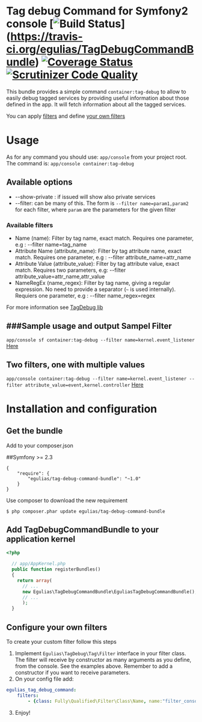 # Tag debug Command for Symfony2 console [![Build Status](https://travis-ci.org/egulias/TagDebugCommandBundle.png?branch=master)] (https://travis-ci.org/egulias/TagDebugCommandBundle) [![Coverage Status](https://coveralls.io/repos/egulias/TagDebugCommandBundle/badge.png?branch=master)](https://coveralls.io/r/egulias/TagDebugCommandBundle?branch=master)[![Scrutinizer Code Quality](https://scrutinizer-ci.com/g/egulias/TagDebugCommandBundle/badges/quality-score.png?b=master)](https://scrutinizer-ci.com/g/egulias/TagDebugCommandBundle/?branch=master)

This bundle provides a simple command `container:tag-debug` to allow to easily debug tagged services by
providing useful information about those defined in the app.
It will fetch information about all the tagged services.

You can apply [filters](#available-filters) and define [your own filters](#configure-your-own-filters)

# Usage

As for any command you should use: `app/console` from your project root.
The command is:
`app/console container:tag-debug`

## Available options

* --show-private :  if issued will show also private services
* --filter:         can be many of this. The form is `--filter name=param1,param2` for each filter,
                    where `param` are the parameters for the given filter

### Available filters
* Name (name): Filter by tag name, exact match. Requires one parameter, e.g : --filter name=tag_name
* Attribute Name (attribute_name): Filter by tag attribute name, exact match. Requires one parameter, e.g : --filter attribute_name=attr_name
* Attribute Value (attribute_value): Filter by tag attribute value, exact match. Requires two parameters, e.g: --filter attribute_value=attr_name,attr_value
* NameRegEx (name_regex): Filter by tag name, giving a regular expression. No need to provide a separator (`~` is used internally). Requiers one parameter, e.g : --filter name_regex=regex

For more information see [TagDebug lib](https://github.com/egulias/TagDebug)

###Sample usage and output
Sampel Filter
-----
`app/console sf container:tag-debug --filter name=kernel.event_listener` [Here](https://gist.github.com/egulias/143a3c458190f206f730)

Two filters, one with multiple values
-----
`app/console container:tag-debug --filter name=kernel.event_listener --filter attribute_value=event,kernel.controller` [Here](https://gist.github.com/egulias/4341f7dfc3206cca5ef8)

# Installation and configuration

## Get the bundle
Add to your composer.json

##Symfony >= 2.3

```
{
    "require": {
        "egulias/tag-debug-command-bundle": "~1.0"
    }
}
```

Use composer to download the new requirement
``` 
$ php composer.phar update egulias/tag-debug-command-bundle
```

## Add TagDebugCommandBundle to your application kernel

``` php
<?php

  // app/AppKernel.php
  public function registerBundles()
  {
    return array(
      // ...
      new Egulias\TagDebugCommandBundle\EguliasTagDebugCommandBundle(),
      // ...
      );
  }
```

## Configure your own filters
To create your custom filter follow this steps

1. Implement `Egulias\TagDebug\Tag\Filter` interface in your filter class.
    The filter will receive by constructor as many arguments as you define, from the console. See the examples above.
    Remember to add a constructor if you want to receive parameters.
2. On your config file add:
```yaml
egulias_tag_debug_command:
    filters:
        - {class: Fully\Qualified\Filter\Class\Name, name:"filter_console_name"}
```
3. Enjoy!



